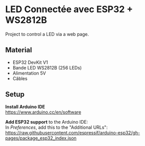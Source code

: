 # LED Connectée avec ESP32 + WS2812B

Project to control a LED via a web page.

## Material
- ESP32 DevKit V1
- Bande LED WS2812B (256 LEDs)
- Alimentation 5V
- Câbles

## Setup
**Install Arduino IDE**  
https://www.arduino.cc/en/software

**Add ESP32 support** to the Arduino IDE:  
In *Preferences*, add this to the "Additional URLs":
https://raw.githubusercontent.com/espressif/arduino-esp32/gh-pages/package_esp32_index.json